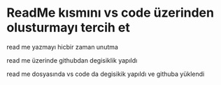 # ReadMe kısmını vs code üzerinden olusturmayı tercih et 

read me yazmayı hicbir zaman unutma 

read me üzerinde githubdan degisiklik yapıldı

read me dosyasında vs code da degisikik yapıldı ve githuba yüklendi
